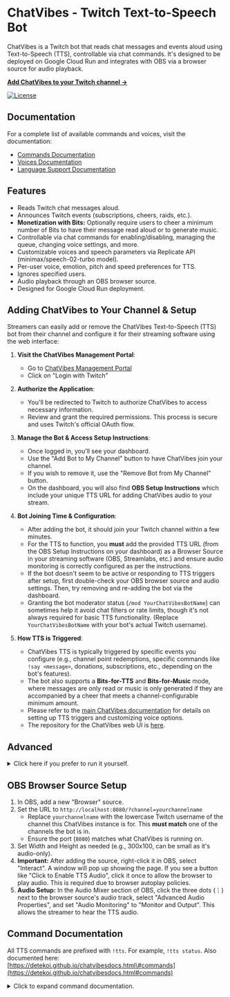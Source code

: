 # ChatVibes - Twitch Text-to-Speech Bot

ChatVibes is a Twitch bot that reads chat messages and events aloud using Text-to-Speech (TTS), controllable via chat commands. It's designed to be deployed on Google Cloud Run and integrates with OBS via a browser source for audio playback.

**[Add ChatVibes to your Twitch channel →](https://chatvibestts.web.app/)**

[![License](https://img.shields.io/badge/License-BSD%202--Clause-blue.svg)](LICENSE.md) 

## Documentation

For a complete list of available commands and voices, visit the documentation:

  * [Commands Documentation](https://detekoi.github.io/chatvibesdocs.html#commands)
  * [Voices Documentation](https://detekoi.github.io/chatvibesdocs.html#voices)
  * [Language Support Documentation](https://detekoi.github.io/chatvibesdocs.html#language-boost)

## Features

  * Reads Twitch chat messages aloud.
  * Announces Twitch events (subscriptions, cheers, raids, etc.).
  * **Monetization with Bits:** Optionally require users to cheer a minimum number of Bits to have their message read aloud or to generate music.
  * Controllable via chat commands for enabling/disabling, managing the queue, changing voice settings, and more.
  * Customizable voices and speech parameters via Replicate API (minimax/speech-02-turbo model).
  * Per-user voice, emotion, pitch and speed preferences for TTS.
  * Ignores specified users.
  * Audio playback through an OBS browser source.
  * Designed for Google Cloud Run deployment.

## Adding ChatVibes to Your Channel & Setup

Streamers can easily add or remove the ChatVibes Text-to-Speech (TTS) bot from their channel and configure it for their streaming software using the web interface:

1.  **Visit the ChatVibes Management Portal**:

      * Go to [ChatVibes Management Portal](https://chatvibestts.web.app/)
      * Click on "Login with Twitch"

2.  **Authorize the Application**:

      * You'll be redirected to Twitch to authorize ChatVibes to access necessary information.
      * Review and grant the required permissions. This process is secure and uses Twitch's official OAuth flow.

3.  **Manage the Bot & Access Setup Instructions**:

      * Once logged in, you'll see your dashboard.
      * Use the "Add Bot to My Channel" button to have ChatVibes join your channel.
      * If you wish to remove it, use the "Remove Bot from My Channel" button.
      * On the dashboard, you will also find **OBS Setup Instructions** which include your unique TTS URL for adding ChatVibes audio to your stream.

4.  **Bot Joining Time & Configuration**:

      * After adding the bot, it should join your Twitch channel within a few minutes.
      * For the TTS to function, you **must** add the provided TTS URL (from the OBS Setup Instructions on your dashboard) as a Browser Source in your streaming software (OBS, Streamlabs, etc.) and ensure audio monitoring is correctly configured as per the instructions.
      * If the bot doesn't seem to be active or responding to TTS triggers after setup, first double-check your OBS browser source and audio settings. Then, try removing and re-adding the bot via the dashboard.
      * Granting the bot moderator status (`/mod YourChatVibesBotName`) can sometimes help it avoid chat filters or rate limits, though it's not always required for basic TTS functionality. (Replace `YourChatVibesBotName` with your bot's actual Twitch username).

5.  **How TTS is Triggered**:

      * ChatVibes TTS is typically triggered by specific events you configure (e.g., channel point redemptions, specific commands like `!say <message>`, donations, subscriptions, etc., depending on the bot's features).
      * The bot also supports a **Bits-for-TTS** and **Bits-for-Music** mode, where messages are only read or music is only generated if they are accompanied by a cheer that meets a channel-configurable minimum amount.
      * Please refer to the [main ChatVibes documentation](https://detekoi.github.io/chatvibesdocs.html) for details on setting up TTS triggers and customizing voice options.
      * The repository for the ChatVibes web UI is [here](https://github.com/detekoi/chatvibes-web-ui).

## Advanced

<details>
<summary>Click here if you prefer to run it yourself.</summary>

### Prerequisites

1.  **Node.js:** Version 18.x or later recommended.
2.  **npm:** Comes with Node.js.
3.  **Twitch Account for the Bot:** It's highly recommended to create a dedicated Twitch account for ChatVibes. (Centralized cloud service coming soon.)
4.  **Twitch Application:**
      * Register a new application on the [Twitch Developer Console](https://dev.twitch.tv/console/apps).
      * Set the "OAuth Redirect URLs" to something like `http://localhost:3000/auth/twitch/callback` (even if not used by this specific TTS bot directly, it's good practice for Twitch apps).
      * Note down the **Client ID** and generate a **Client Secret**.
5.  **Replicate API Token:**
      * Sign up at [Replicate.com](https://replicate.com/).
      * Get your API token from your [account page](https://replicate.com/account/api-tokens).
6.  **Google Cloud Project:** (for perpetual uptime)
      * A Google Cloud Platform project.
      * Enabled APIs: Cloud Firestore API, Secret Manager API, Cloud Run API, Cloud Build API.
      * Firestore database created in Native mode.
      * `gcloud` CLI installed and configured for your project.

### Local Development Setup

1.  **Clone the Repository:**

    ```bash
    git clone <your-repo-url>
    cd chatvibes-tts
    ```

2.  **Install Dependencies:**

    ```bash
    npm install
    ```

3.  **Create `.env` File:**
    Copy `.env.example` to `.env` and fill in the required values:

      * `TWITCH_BOT_USERNAME`: The Twitch username for your bot (e.g., "ChatVibesBot").
      * `TWITCH_CHANNELS`: Comma-separated list of Twitch channels to join initially (e.g., "yourchannel,anotherchannel").
      * `TWITCH_CLIENT_ID`: Your Twitch application's Client ID.
      * `TWITCH_CLIENT_SECRET`: Your Twitch application's Client Secret.
      * `REPLICATE_API_TOKEN`: Your Replicate API token.
      * `GOOGLE_CLOUD_PROJECT`: Your Google Cloud Project ID (e.g., "chatvibestts").
      * `TWITCH_BOT_REFRESH_TOKEN_SECRET_NAME`: Full resource name of the secret in Google Secret Manager holding the Twitch User Refresh Token for the `TWITCH_BOT_USERNAME` (e.g., `projects/chatvibestts/secrets/twitch-bot-refresh-token/versions/latest`).
      * `LOG_LEVEL`: (Optional, defaults to `info`, use `trace` or `debug` for more verbose logging).
      * `PINO_PRETTY_LOGGING`: (Optional, set to `true` for pretty console logs in development).
      * Other optional TTS defaults like `TTS_DEFAULT_VOICE_ID`, `TTS_DEFAULT_EMOTION`.

4.  **Obtain Twitch User Refresh Token for the Bot Account:**

      * Use a tool like the [Twitch CLI](https://github.com/twitchdev/twitch-cli) or another OAuth token generator.
      * Log in to Twitch as your **bot account**.
      * Generate a token with scopes: `chat:read` and `chat:edit`.
        Example with Twitch CLI:
        ```bash
        twitch token -u -s "chat:read chat:edit"
        ```
      * Store the **refresh token** (not the access token) in Google Secret Manager under the name you specified in `TWITCH_BOT_REFRESH_TOKEN_SECRET_NAME`.

5.  **Set Up Application Default Credentials (ADC) for Google Cloud (Local):**

    ```bash
    gcloud auth application-default login
    gcloud config set project chatvibestts # Your GCP Project ID
    ```

    Ensure the user account you log in with has "Cloud Datastore User" and "Secret Manager Secret Accessor" roles on the project.

6.  **Run the Bot Locally:**

    ```bash
    npm run dev
    ```

    The bot should connect to Twitch IRC and the web server for OBS will start (typically on `http://localhost:8080`).

### Deployment to Google Cloud Run

1.  **Build Docker Image:**

    ```bash
    gcloud builds submit --tag gcr.io/YOUR_GCP_PROJECT_ID/chatvibes-tts # Replace YOUR_GCP_PROJECT_ID
    ```

    (This uses the `cloudbuild.yaml` if present, or a default Docker build). Ensure your `Dockerfile` is correctly configured.

2.  **Deploy to Cloud Run:**
    Refer to the `cloudbuild.yaml` for deployment steps or use `gcloud run deploy`:

    ```bash
    gcloud run deploy chatvibes-tts-service \
      --image gcr.io/YOUR_GCP_PROJECT_ID/chatvibes-tts \
      --platform managed \
      --region YOUR_REGION \
      --allow-unauthenticated \
      --service-account YOUR_CHATVIBES_SERVICE_ACCOUNT_EMAIL \
      --set-secrets=TWITCH_BOT_REFRESH_TOKEN_SECRET_NAME=projects/YOUR_GCP_PROJECT_ID/secrets/YOUR_REFRESH_TOKEN_SECRET/versions/latest,REPLICATE_API_TOKEN=projects/YOUR_GCP_PROJECT_ID/secrets/YOUR_REPLICATE_TOKEN_SECRET/versions/latest \
      --set-env-vars=NODE_ENV=production,LOG_LEVEL=info,PINO_PRETTY_LOGGING=false,GOOGLE_CLOUD_PROJECT=YOUR_GCP_PROJECT_ID,TWITCH_BOT_USERNAME=YourBotName,REPLICATE_TTS_MODEL_NAME="minimax/speech-02-turbo"
      # Add other necessary env vars or secrets
    ```

      * Replace placeholders with your actual values.
      * Ensure the Cloud Run service account has "Cloud Datastore User" and "Secret Manager Secret Accessor" roles.

</details>

## OBS Browser Source Setup

1.  In OBS, add a new "Browser" source.
2.  Set the URL to `http://localhost:8080/?channel=yourchannelname`
      * Replace `yourchannelname` with the lowercase Twitch username of the channel this ChatVibes instance is for. This **must match** one of the channels the bot is in.
      * Ensure the port (`8080`) matches what ChatVibes is running on.
3.  Set Width and Height as needed (e.g., 300x100, can be small as it's audio-only).
4.  **Important:** After adding the source, right-click it in OBS, select "Interact". A window will pop up showing the page. If you see a button like "Click to Enable TTS Audio", click it once to allow the browser to play audio. This is required due to browser autoplay policies.
5.  **Audio Setup:** In the Audio Mixer section of OBS, click the three dots (⋮) next to the browser source's audio track, select "Advanced Audio Properties", and set "Audio Monitoring" to "Monitor and Output". This allows the streamer to hear the TTS audio.

## Command Documentation

All TTS commands are prefixed with `!tts`. For example, `!tts status`. Also documented here: [https://detekoi.github.io/chatvibesdocs.html\#commands](https://detekoi.github.io/chatvibesdocs.html#commands)

<details>
<summary>Click to expand command documentation.</summary>

### General Commands

**`!tts status`**

  * **Description:** Gets the current status of the TTS application for the channel, including whether the engine is enabled, the current mode, queue length, and default voice, pitch, speed, and emotion settings.
  * **Permission:** Everyone
  * **Usage:** `!tts status`

**`!tts voices`**

  * **Description:** Provides a link to the documentation section for available TTS voices.
  * **Permission:** Everyone
  * **Usage:** `!tts voices`

**`!tts languageslist`**

  * **Description:** Provides a list or link to available language boost options.
  * **Permission:** Everyone
  * **Usage:** `!tts languageslist`

**`!tts commands`** (Alias: `!tts help`)

  * **Description:** Provides a link to the full list of `!tts` subcommands.
  * **Permission:** Everyone
  * **Usage:** `!tts commands`

-----

### Engine & Mode Control (Moderator Only)

**`!tts on`** (Alias: `!tts enable`)

  * **Description:** Enables the TTS engine. Messages and events may be spoken based on the current mode.
  * **Permission:** Moderator
  * **Usage:** `!tts on`

**`!tts off`** (Alias: `!tts disable`)

  * **Description:** Disables the TTS engine entirely. No messages or events will be spoken.
  * **Permission:** Moderator
  * **Usage:** `!tts off`

**`!tts mode [all|command]`**

  * **Description:** Toggles the TTS mode.
      * `all`: All chat messages (not from ignored users or commands) and enabled events will be spoken.
      * `command`: Only messages triggered by specific TTS commands (like `!tts say`) or enabled events will be spoken. Regular chat is ignored.
  * **Permission:** Moderator
  * **Usage:**
      * `!tts mode all`
      * `!tts mode command`
      * `!tts mode` (displays current mode)

**`!tts bits [on|off|min <amount>]`**

  * **Description:** Configures the Bits-for-TTS feature, allowing channels to require a minimum Cheer amount to trigger TTS.
      * `on`: Enables Bits-for-TTS mode. Only messages with a sufficient cheer will be read.
      * `off`: Disables Bits-for-TTS mode.
      * `min <amount>`: Sets the minimum number of Bits required (e.g., `min 100`).
  * **Permission:** Moderator
  * **Usage:**
      * `!tts bits on`
      * `!tts bits off`
      * `!tts bits min 100`
      * `!tts bits` (displays the current Bits-for-TTS status)

-----

### Queue Management (Moderator Only)

**`!tts pause`**

  * **Description:** Pauses the processing of the TTS event queue. New messages/events will still be added to the queue but won't be spoken until resumed.
  * **Permission:** Moderator
  * **Usage:** `!tts pause`

**`!tts resume`**

  * **Description:** Resumes processing of the TTS event queue if it was paused.
  * **Permission:** Moderator
  * **Usage:** `!tts resume`

**`!tts clear`**

  * **Description:** Clears all *pending* messages and events from the TTS queue. This command does **not** stop audio that is currently playing or being generated.
  * **Permission:** Moderator
  * **Usage:** `!tts clear`

**`!tts stop`**

  * **Description:** Stops the currently playing or generating TTS audio.
      * Any user can stop a message if it was triggered by their own chat message.
      * Moderators and the broadcaster can stop any TTS audio, regardless of who initiated it.
  * **Permission:** Everyone (behavior is conditional based on who initiated the speech and who is stopping it)
  * **Usage:** `!tts stop`

-----

### User & Event Preferences

**`!tts voice <voice_id|reset>`**

  * **Description:** Allows a user to set their preferred voice for messages they trigger. Use `reset` to revert to the channel's default voice. Use `!tts voices` to get a link to available voice IDs.
  * **Permission:** Everyone (for their own preference)
  * **Usage:**
      * `!tts voice Friendly_Person`
      * `!tts voice reset`
      * `!tts voice` (displays current personal preference)

**`!tts emotion <emotion_name|reset|auto>`**

  * **Description:** Allows a user to set their preferred emotion for their messages. Valid emotions: `auto`, `neutral`, `happy`, `sad`, `angry`, `fearful`, `disgusted`, `surprised`. Use `reset` or `auto` for the channel default.
  * **Permission:** Everyone (for their own preference)
  * **Usage:**
      * `!tts emotion happy`
      * `!tts emotion reset`
      * `!tts emotion` (displays current personal preference)

**`!tts pitch <value|reset>`**

  * **Description:** Sets your personal TTS pitch. Value must be an integer between -12 and 12 (0 is normal). Use `reset` for the channel default.
  * **Permission:** Everyone (for their own preference)
  * **Usage:**
      * `!tts pitch 2`
      * `!tts pitch -3`
      * `!tts pitch reset`
      * `!tts pitch` (displays current personal preference)

**`!tts speed <value|reset>`**

  * **Description:** Sets your personal TTS speed. Value must be a number between 0.5 and 2.0 (1.0 is normal). Use `reset` for the channel default.
  * **Permission:** Everyone (for their own preference)
  * **Usage:**
      * `!tts speed 1.2`
      * `!tts speed 0.8`
      * `!tts speed reset`
      * `!tts speed` (displays current personal preference)

**`!tts language <language_name|auto|reset>`** (Alias: `!tts lang`)

  * **Description:** Sets your preferred language boost for TTS. Affects how speech is interpreted and generated for your messages. Use `auto`, `none`, or `reset` to use the channel's default. See `!tts languageslist` for available options.
  * **Permission:** Everyone
  * **Usage:**
      * `!tts language English`
      * `!tts language Japanese`
      * `!tts lang reset`
      * `!tts language` (displays current personal preference)

**`!tts ignore <username>`** / **`!tts ignore add <username>`**
* **Description:**
    * **For any user:** Allows you to add *yourself* to the TTS ignore list for the channel. Your messages will not be spoken. Use `!tts ignore yourusername` or `!tts ignore add yourusername`.
    * **For Moderators/Broadcaster:** Allows you to add *any specified Twitch user* to the TTS ignore list for the channel. Messages from this user will not be spoken.
* **Permission:** Everyone (to add themselves), Moderator (to add others)
* **Usage:**
    * `!tts ignore yourusername` (if you want to ignore yourself)
    * `!tts ignore add SomeOtherUser` (if you are a mod/broadcaster)

**`!tts ignore del <username>`** (Aliases: `delete`, `rem`, `remove`)

  * **Description:** Removes the specified Twitch user from the TTS ignore list.
  * **Permission:** Moderator only. (Users cannot remove themselves from the ignore list using this command; a mod must do it.)
  * **Usage:** `!tts ignore del SomeUser`

**`!tts ignored`**

  * **Description:** Lists all users currently on the TTS ignore list for the channel.
  * **Permission:** Moderator
  * **Usage:** `!tts ignored`

**`!tts events [on|off]`**

  * **Description:** Toggles whether Twitch events (like subscriptions, cheers, raids, etc.) are announced by TTS.
  * **Permission:** Moderator
  * **Usage:**
      * `!tts events on`
      * `!tts events off`
      * `!tts events` (displays current event announcement status)

-----

### Channel-Wide Default Configuration (Moderator Only)

**`!tts defaultvoice <voice_id|reset>`**

  * **Description:** Sets the default TTS voice for the *channel*. Use `reset` to revert to the system default. Use `!tts voices` for a link to voice IDs.
  * **Permission:** Moderator
  * **Usage:**
      * `!tts defaultvoice Friendly_Person`
      * `!tts defaultvoice reset`
      * `!tts defaultvoice` (displays current channel default)

**`!tts defaultemotion <emotion_name|reset>`**

  * **Description:** Sets the default TTS emotion for the *channel*. Valid emotions: `auto`, `neutral`, `happy`, `sad`, `angry`, `fearful`, `disgusted`, `surprised`. Use `reset` for system default (`auto`).
  * **Permission:** Moderator
  * **Usage:**
      * `!tts defaultemotion happy`
      * `!tts defaultemotion reset`
      * `!tts defaultemotion` (displays current channel default)

**`!tts defaultpitch <value|reset>`**

  * **Description:** Sets the default TTS pitch for the *channel*. Value must be an integer between -12 and 12 (0 is normal). Use `reset` for system default (0).
  * **Permission:** Moderator
  * **Usage:**
      * `!tts defaultpitch 2`
      * `!tts defaultpitch reset`
      * `!tts defaultpitch` (displays current channel default)

**`!tts defaultspeed <value|reset>`**

  * **Description:** Sets the default TTS speed for the *channel*. Value must be a number between 0.5 and 2.0 (1.0 is normal). Use `reset` for system default (1.0).
  * **Permission:** Moderator
  * **Usage:**
      * `!tts defaultspeed 1.2`
      * `!tts defaultspeed reset`
      * `!tts defaultspeed` (displays current channel default)

**`!tts defaultlanguage <language_name|reset>`**

  * **Description:** Sets the default TTS language boost for the *channel*. Use `reset` to revert to the system default (usually 'Automatic' or 'None'). See `!tts languageslist` for options.
  * **Permission:** Moderator
  * **Usage:**
      * `!tts defaultlanguage English`
      * `!tts defaultlanguage reset`
      * `!tts defaultlanguage` (displays current channel default)

-----

### Direct TTS (Moderator Only - for testing/announcements)

**`!tts say <message>`**
* **Description:** Immediately enqueues the provided message for TTS, regardless of the current mode. Uses the requesting user's preferences or channel defaults for voice, pitch, speed, and emotion.
* **Permission:** Moderator
* **Usage:** `!tts say Welcome everyone to the stream!`

-----
  
### Music Generation Commands

**`!music <prompt>`**
* **Description:** Generates a short piece of music based on your prompt. If Bits-for-Music mode is on, the message must be accompanied by a cheer of the minimum required amount.
* **Permission:** Configurable by mods (default: everyone, can be mods only). User must not be on music ignore list.
* **Usage:** `!music epic orchestral battle theme`

**`!music on|off`**
* **Description:** (Mod only) Enables or disables the music generation feature for the channel.
* **Permission:** Moderator
* **Usage:** `!music on` or `!music off`

**`!music mode <all|mods>`**
* **Description:** (Mod only) Sets who can use the `!music <prompt>` command.
    * `all`: Everyone can generate music.
    * `mods`: Only moderators and the broadcaster can generate music.
* **Permission:** Moderator
* **Usage:** `!music mode all` or `!music mode mods`

**`!music bits [on|off|min <amount>]`**
* **Description:** (Mod only) Configures Bits-for-Music. When enabled, users must cheer with their prompt to generate music.
    * `on`: Enables Bits-for-Music mode.
    * `off`: Disables Bits-for-Music mode.
    * `min <amount>`: Sets the minimum number of Bits required (e.g., `min 100`).
* **Permission:** Moderator
* **Usage:**
    * `!music bits on`
    * `!music bits off`
    * `!music bits min 100`
    * `!music bits` (displays current status)

**`!music status`**
* **Description:** Shows the current status of music generation (enabled/disabled, mode, queue length, bits mode).
* **Permission:** Everyone
* **Usage:** `!music status`

**`!music clear`**
* **Description:** (Mod only) Clears all pending music generation requests from the queue.
* **Permission:** Moderator
* **Usage:** `!music clear`

**`!music ignore <username>`** / **`!music ignore add <username>`**
* **Description:**
    * **For any user:** Allows you to add *yourself* to the music ignore list. Your `!music <prompt>` requests will be ignored. Use `!music ignore yourusername` or `!music ignore add yourusername`.
    * **For Moderators/Broadcaster:** Allows you to add *any specified Twitch user* to the music ignore list.
* **Permission:** Everyone (to add themselves), Moderator (to add others)
* **Usage:**
    * `!music ignore yourusername` (if you want to ignore yourself)
    * `!music ignore add SomeOtherUser` (if you are a mod/broadcaster)

**`!music ignore del <username>`** (Aliases: `delete`, `rem`, `remove`)
* **Description:** (Mod only) Removes the specified Twitch user from the music ignore list.
* **Permission:** Moderator
* **Usage:** `!music ignore del SomeUser`

**`!music ignored`**
* **Description:** (Mod only) Lists all users currently on the music ignore list for the channel.
* **Permission:** Moderator
* **Usage:** `!music ignored`

</details>